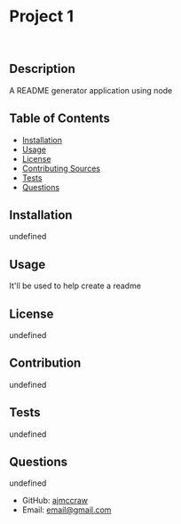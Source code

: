 # Project 1

  
  <br />

  ## Description
  A README generator application using node
  <br />

  ## Table of Contents
  - [Installation](#installation)
  - [Usage](#usage)
  - [License](#license)
  - [Contributing Sources](#contribution)
  - [Tests](#tests)
  - [Questions](#questions)
  
  ## Installation
  undefined

  ## Usage
  It'll be used to help create a readme

  ## License
  undefined

  ## Contribution
  undefined

  ## Tests
  undefined

  ## Questions
  undefined
  * GitHub: <a name = "questions">[ajmccraw](https://github.com/ajmccraw)</a>
  * Email: <a name = "questions">email@gmail.com</a>
